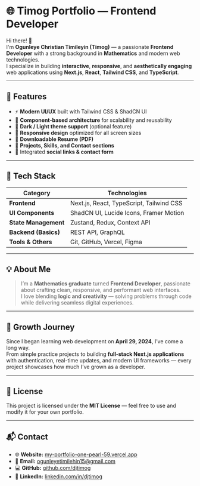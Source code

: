 # 🌐 Timog Portfolio — Frontend Developer

Hi there! 👋  
I'm **Ogunleye Christian Timileyin (Timog)** — a passionate **Frontend Developer** with a strong background in **Mathematics** and modern web technologies.  
I specialize in building **interactive**, **responsive**, and **aesthetically engaging** web applications using **Next.js**, **React**, **Tailwind CSS**, and **TypeScript**.

---

## 🚀 Features

- ⚡ **Modern UI/UX** built with Tailwind CSS & ShadCN UI  
- 🧩 **Component-based architecture** for scalability and reusability  
- 🌙 **Dark / Light theme support** (optional feature)  
- 📱 **Responsive design** optimized for all screen sizes  
- 📄 **Downloadable Resume (PDF)**  
- 💼 **Projects, Skills, and Contact sections**  
- 🔗 Integrated **social links & contact form**

---

## 🧠 Tech Stack

| Category | Technologies |
|-----------|--------------|
| **Frontend** | Next.js, React, TypeScript, Tailwind CSS |
| **UI Components** | ShadCN UI, Lucide Icons, Framer Motion |
| **State Management** | Zustand, Redux, Context API |
| **Backend (Basics)** | REST API, GraphQL |
| **Tools & Others** | Git, GitHub, Vercel, Figma |

---

## 💡 About Me

> I’m a **Mathematics graduate** turned **Frontend Developer**, passionate about crafting clean, responsive, and performant web interfaces.  
> I love blending **logic and creativity** — solving problems through code while delivering seamless digital experiences.  

---

## 🌱 Growth Journey

Since I began learning web development on **April 29, 2024**, I’ve come a long way.  
From simple practice projects to building **full-stack Next.js applications** with authentication, real-time updates, and modern UI frameworks — every project showcases how much I’ve grown as a developer.  


---

## 🧾 License

This project is licensed under the **MIT License** — feel free to use and modify it for your own portfolio.

---

## 📬 Contact

- 🌐 **Website:** [my-portfolio-one-pearl-59.vercel.app](https://my-portfolio-one-pearl-59.vercel.app/)  
- 📧 **Email:** [ogunleyetimilehin15@gmail.com](mailto:ogunleyetimilehin15@gmail.com)  
- 💻 **GitHub:** [github.com/djtimog](https://github.com/djtimog)  
- 🔗 **LinkedIn:** [linkedin.com/in/djtimog](https://linkedin.com/in/djtimog)
